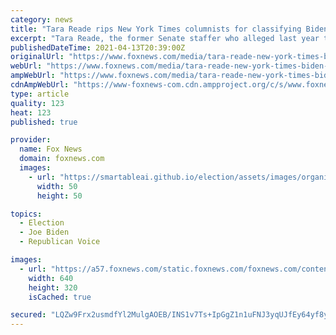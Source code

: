```yaml
---
category: news
title: "Tara Reade rips New York Times columnists for classifying Biden assault claim as 'sex scandal'"
excerpt: "Tara Reade, the former Senate staffer who alleged last year that Joe Biden sexually assaulted her in 1993, scolded The New York Times Tuesday for putting her claims in the same category as the controversy surrounding Rep."
publishedDateTime: 2021-04-13T20:39:00Z
originalUrl: "https://www.foxnews.com/media/tara-reade-new-york-times-biden-assault-sex-scandal"
webUrl: "https://www.foxnews.com/media/tara-reade-new-york-times-biden-assault-sex-scandal"
ampWebUrl: "https://www.foxnews.com/media/tara-reade-new-york-times-biden-assault-sex-scandal.amp"
cdnAmpWebUrl: "https://www-foxnews-com.cdn.ampproject.org/c/s/www.foxnews.com/media/tara-reade-new-york-times-biden-assault-sex-scandal.amp"
type: article
quality: 123
heat: 123
published: true

provider:
  name: Fox News
  domain: foxnews.com
  images:
    - url: "https://smartableai.github.io/election/assets/images/organizations/foxnews.com-50x50.jpg"
      width: 50
      height: 50

topics:
  - Election
  - Joe Biden
  - Republican Voice

images:
  - url: "https://a57.foxnews.com/static.foxnews.com/foxnews.com/content/uploads/2020/10/640/320/Image-from-iOS-10.jpg?ve=1&tl=1"
    width: 640
    height: 320
    isCached: true

secured: "LQZw9Frx2usmdfYl2MulgAOEB/INS1v7Ts+IpGgZ1n1uFNJ3yqUJfEy64yf8yp1MRb4PpF1NiUO1XxSFIjqv1ppvSs1rwtC6UD8LojPehsqKUid1bwlMCvWEyX04ACeAGnuKe35R3Tj4dngUP9tBLxvq2XbTT6sTYx67WOtuIczxD7dMdMiK8gJdiTOEhCNSISR38UfK0ayKoZaMrESX0fum/3gGftYUG1GowT8ahpnMzhkGhpbFUkRzjD8O0NE6uuN0Lv+PVUeHQrUl+AfXot72CaRz0a3KdPaITwyW5diiCm2fPXVKt76IJzi4cf4vgaZDp6LfPs34krmOy5rIPhswpC0l3CAtDYV0C0C85rY=;dYVMr005LifcnqR0rmsJAw=="
---
```


